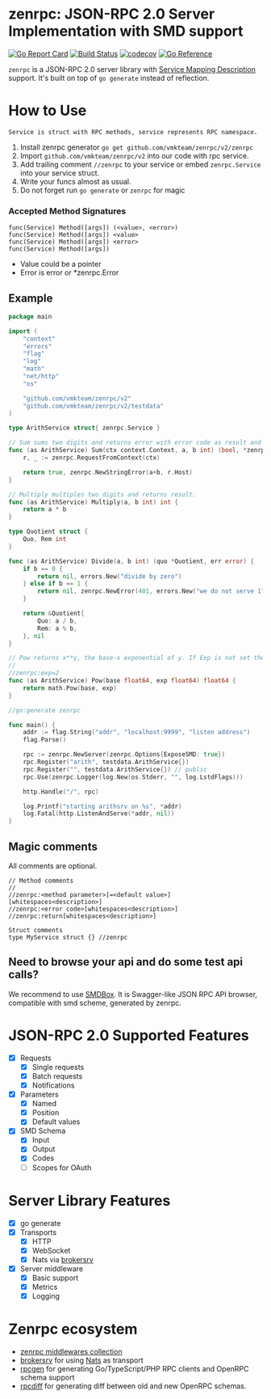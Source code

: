 # zenrpc: JSON-RPC 2.0 Server Implementation with SMD support

[![Go Report Card](https://goreportcard.com/badge/github.com/vmkteam/zenrpc)](https://goreportcard.com/report/github.com/vmkteam/zenrpc) [![Build Status](https://github.com/vmkteam/zenrpc/actions/workflows/go.yml/badge.svg?branch=master)](https://github.com/vmkteam/zenrpc/actions) [![codecov](https://codecov.io/gh/vmkteam/zenrpc/branch/master/graph/badge.svg)](https://codecov.io/gh/vmkteam/zenrpc) [![Go Reference](https://pkg.go.dev/badge/github.com/vmkteam/zenrpc.svg)](https://pkg.go.dev/github.com/vmkteam/zenrpc)

`zenrpc` is a JSON-RPC 2.0 server library with [Service Mapping Description](https://dojotoolkit.org/reference-guide/1.8/dojox/rpc/smd.html) support. 
It's built on top of `go generate` instead of reflection. 

# How to Use

```Service is struct with RPC methods, service represents RPC namespace.```

  1. Install zenrpc generator `go get github.com/vmkteam/zenrpc/v2/zenrpc`
  1. Import `github.com/vmkteam/zenrpc/v2` into our code with rpc service.
  1. Add trailing comment `//zenrpc` to your service or embed `zenrpc.Service` into your service struct.
  1. Write your funcs almost as usual.
  1. Do not forget run `go generate` or `zenrpc` for magic

### Accepted Method Signatures

    func(Service) Method([args]) (<value>, <error>)
    func(Service) Method([args]) <value>
    func(Service) Method([args]) <error>
    func(Service) Method([args])

- Value could be a pointer
- Error is error or *zenrpc.Error

## Example

```go
package main

import (
	"context"
	"errors"
	"flag"
	"log"
	"math"
	"net/http"
	"os"

	"github.com/vmkteam/zenrpc/v2"
	"github.com/vmkteam/zenrpc/v2/testdata"
)

type ArithService struct{ zenrpc.Service }

// Sum sums two digits and returns error with error code as result and IP from context.
func (as ArithService) Sum(ctx context.Context, a, b int) (bool, *zenrpc.Error) {
	r, _ := zenrpc.RequestFromContext(ctx)

	return true, zenrpc.NewStringError(a+b, r.Host)
}

// Multiply multiples two digits and returns result.
func (as ArithService) Multiply(a, b int) int {
	return a * b
}

type Quotient struct {
	Quo, Rem int
}

func (as ArithService) Divide(a, b int) (quo *Quotient, err error) {
	if b == 0 {
		return nil, errors.New("divide by zero")
	} else if b == 1 {
		return nil, zenrpc.NewError(401, errors.New("we do not serve 1"))
	}

	return &Quotient{
		Quo: a / b,
		Rem: a % b,
	}, nil
}

// Pow returns x**y, the base-x exponential of y. If Exp is not set then default value is 2.
//
//zenrpc:exp=2
func (as ArithService) Pow(base float64, exp float64) float64 {
	return math.Pow(base, exp)
}

//go:generate zenrpc

func main() {
	addr := flag.String("addr", "localhost:9999", "listen address")
	flag.Parse()

	rpc := zenrpc.NewServer(zenrpc.Options{ExposeSMD: true})
	rpc.Register("arith", testdata.ArithService{})
	rpc.Register("", testdata.ArithService{}) // public
	rpc.Use(zenrpc.Logger(log.New(os.Stderr, "", log.LstdFlags)))

	http.Handle("/", rpc)

	log.Printf("starting arithsrv on %s", *addr)
	log.Fatal(http.ListenAndServe(*addr, nil))
}

```


## Magic comments

All comments are optional.

    // Method comments
    //
    //zenrpc:<method parameter>[=<default value>][whitespaces<description>]
    //zenrpc:<error code>[whitespaces<description>]
    //zenrpc:return[whitespaces<description>]
     
    Struct comments
    type MyService struct {} //zenrpc
    
## Need to browse your api and do some test api calls?
We recommend to use [SMDBox](https://github.com/semrush/smdbox). It is Swagger-like JSON RPC API browser, compatible with smd scheme, generated by zenrpc. 

# JSON-RPC 2.0 Supported Features

  * [x] Requests
    * [x] Single requests
    * [x] Batch requests
    * [x] Notifications
  * [x] Parameters
    * [x] Named
    * [x] Position
    * [x] Default values
  * [x] SMD Schema
    * [x] Input
    * [x] Output
    * [x] Codes
    * [ ] Scopes for OAuth

# Server Library Features

 * [x] go generate
 * [x] Transports
   * [x] HTTP
   * [x] WebSocket
   * [x] Nats via [brokersrv](https://github.com/vmkteam/brokersrv)
 * [x] Server middleware
   * [x] Basic support
   * [x] Metrics
   * [x] Logging

# Zenrpc ecosystem

 * [zenrpc middlewares collection](https://github.com/vmkteam/zenrpc-middleware)
 * [brokersrv](https://github.com/vmkteam/brokersrv) for using [Nats](https://nats.io/) as transport
 * [rpcgen](https://github.com/vmkteam/rpcgen) for generating Go/TypeScript/PHP RPC clients and OpenRPC schema support
 * [rpcdiff](https://github.com/vmkteam/rpcdiff) for generating diff between old and new OpenRPC schemas. 
